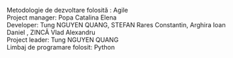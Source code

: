Metodologie de dezvoltare folosită : Agile
<br>
Project manager: Popa Catalina Elena
<br>
Developer: Tung NGUYEN QUANG, STEFAN Rares Constantin, Arghira Ioan Daniel , ZINCĂ Vlad Alexandru
<br>
Project leader: Tung NGUYEN QUANG
<br>
Limbaj de programare folosit: Python
<br>
